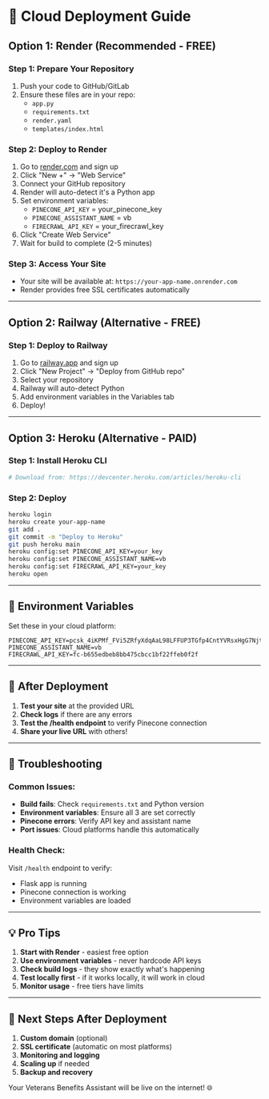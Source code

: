 # 🚀 Cloud Deployment Guide

## **Option 1: Render (Recommended - FREE)**

### **Step 1: Prepare Your Repository**
1. Push your code to GitHub/GitLab
2. Ensure these files are in your repo:
   - `app.py`
   - `requirements.txt`
   - `render.yaml`
   - `templates/index.html`

### **Step 2: Deploy to Render**
1. Go to [render.com](https://render.com) and sign up
2. Click "New +" → "Web Service"
3. Connect your GitHub repository
4. Render will auto-detect it's a Python app
5. Set environment variables:
   - `PINECONE_API_KEY` = your_pinecone_key
   - `PINECONE_ASSISTANT_NAME` = vb
   - `FIRECRAWL_API_KEY` = your_firecrawl_key
6. Click "Create Web Service"
7. Wait for build to complete (2-5 minutes)

### **Step 3: Access Your Site**
- Your site will be available at: `https://your-app-name.onrender.com`
- Render provides free SSL certificates automatically

---

## **Option 2: Railway (Alternative - FREE)**

### **Step 1: Deploy to Railway**
1. Go to [railway.app](https://railway.app) and sign up
2. Click "New Project" → "Deploy from GitHub repo"
3. Select your repository
4. Railway will auto-detect Python
5. Add environment variables in the Variables tab
6. Deploy!

---

## **Option 3: Heroku (Alternative - PAID)**

### **Step 1: Install Heroku CLI**
```bash
# Download from: https://devcenter.heroku.com/articles/heroku-cli
```

### **Step 2: Deploy**
```bash
heroku login
heroku create your-app-name
git add .
git commit -m "Deploy to Heroku"
git push heroku main
heroku config:set PINECONE_API_KEY=your_key
heroku config:set PINECONE_ASSISTANT_NAME=vb
heroku config:set FIRECRAWL_API_KEY=your_key
heroku open
```

---

## **🔧 Environment Variables**

Set these in your cloud platform:

```env
PINECONE_API_KEY=pcsk_4iKPMf_FVi5ZRfyXdqAaL98LFFUP3TGfp4CntYVRsxHgG7NjtoapPKE5f7jCkkpzgnE2NK
PINECONE_ASSISTANT_NAME=vb
FIRECRAWL_API_KEY=fc-b655edbeb8bb475cbcc1bf22ffeb0f2f
```

---

## **📱 After Deployment**

1. **Test your site** at the provided URL
2. **Check logs** if there are any errors
3. **Test the /health endpoint** to verify Pinecone connection
4. **Share your live URL** with others!

---

## **🚨 Troubleshooting**

### **Common Issues:**
- **Build fails**: Check `requirements.txt` and Python version
- **Environment variables**: Ensure all 3 are set correctly
- **Pinecone errors**: Verify API key and assistant name
- **Port issues**: Cloud platforms handle this automatically

### **Health Check:**
Visit `/health` endpoint to verify:
- Flask app is running
- Pinecone connection is working
- Environment variables are loaded

---

## **💡 Pro Tips**

1. **Start with Render** - easiest free option
2. **Use environment variables** - never hardcode API keys
3. **Check build logs** - they show exactly what's happening
4. **Test locally first** - if it works locally, it will work in cloud
5. **Monitor usage** - free tiers have limits

---

## **🎯 Next Steps After Deployment**

1. **Custom domain** (optional)
2. **SSL certificate** (automatic on most platforms)
3. **Monitoring and logging**
4. **Scaling up** if needed
5. **Backup and recovery**

Your Veterans Benefits Assistant will be live on the internet! 🌐








